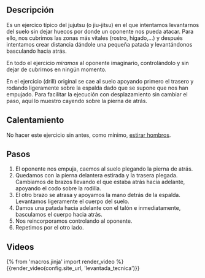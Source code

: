 ## Descripción

Es un ejercico típico del jujutsu (o jiu-jitsu) en el que intentamos levantarnos del suelo sin dejar huecos por donde un oponente nos pueda atacar. Para ello, nos cubrimos las zonas más vitales (rostro, hígado,...) y después intentamos crear distancia dándole una pequeña patada y levantándonos basculando hacia atrás. 

En todo el ejercicio *miramos* al oponente imaginario, controlándolo y sin dejar de cubrirnos en ningún momento.

En el ejercicio (drill) original se cae al suelo apoyando primero el trasero y rodando ligeramente sobre la espalda dado que se supone que nos han empujado. Para facilitar la ejecución con desplazamiento sin cambiar el paso, aquí lo muestro cayendo sobre la pierna de atrás.

## Calentamiento

No hacer este ejercicio sin antes, como mínimo, [estirar hombros](/calentar/estirar_hombros).

## Pasos

1. El oponente nos empuja, caemos al suelo plegando la pierna de atrás.
2. Quedamos con la pierna delantera estirada y la trasera plegada. Cambiamos de brazos llevando el que estaba atrás hacia adelante, apoyando el codo sobre la rodilla.
3. El otro brazo se atrasa y apoyamos la mano detrás de la espalda. Levantamos ligeramente el cuerpo del suelo.
4. Damos una patada hacia adelante con el talón e inmediatamente, basculamos el cuerpo hacia atrás.
5. Nos reincorporamos controlando al oponente.
6. Repetimos por el otro lado.

## Videos

{% from 'macros.jinja' import render_video %}
{{render_video(config.site_url, 'levantada_tecnica')}}